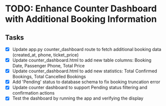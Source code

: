 # TODO: Enhance Counter Dashboard with Additional Booking Information

## Tasks
- [x] Update app.py counter_dashboard route to fetch additional booking data (created_at, phone, ticket_price)
- [x] Update counter_dashboard.html to add new table columns: Booking Date, Passenger Phone, Total Price
- [x] Update counter_dashboard.html to add new statistics: Total Confirmed Bookings, Total Cancelled Bookings
- [x] Add 'Pending' status to database schema to fix booking truncation error
- [x] Update counter dashboard to support Pending status filtering and confirmation actions
- [x] Test the dashboard by running the app and verifying the display
